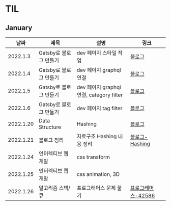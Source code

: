 # TIL

## January

| 날짜      | 제목                   | 설명                                     | 링크                                                                           |
| --------- | ---------------------- | ---------------------------------------- | ------------------------------------------------------------------------------ |
| 2022.1.3  | Gatsby로 블로그 만들기 | dev 페이지 스타일 작업                   | [블로그](https://jeonghyeblog.gatsbyjs.io/)                                    |
| 2022.1.4  | Gatsby로 블로그 만들기 | dev 페이지 graphql 연결                  | [블로그](https://jeonghyeblog.gatsbyjs.io/)                                    |
| 2022.1.5  | Gatsby로 블로그 만들기 | dev 페이지 graphql 연결, category filter | [블로그](https://jeonghyeblog.gatsbyjs.io/)                                    |
| 2022.1.6  | Gatsby로 블로그 만들기 | dev 페이지 tag filter                    | [블로그](https://jeonghyeblog.gatsbyjs.io/)                                    |
| 2022.1.20 | Data Structure         | Hashing                                  | [블로그](https://jeonghyeblog.gatsbyjs.io/)                                    |
| 2022.1.21 | 블로그 정리            | 자료구조 Hashing 내용 정리               | [블로그-Hashing](https://jeonghye.blog/dev/data-structure-hashing)             |
| 2022.1.24 | 인터렉티브 웹 개발     | css transform                            |                                                                                |
| 2022.1.25 | 인터렉티브 웹 개발     | css animation, 3D                        |                                                                                |
| 2022.1.26 | 알고리즘 스택/큐       | 프로그래머스 문제 풀기                   | [프로그레머스-42586](https://programmers.co.kr/learn/courses/30/lessons/42586) |
